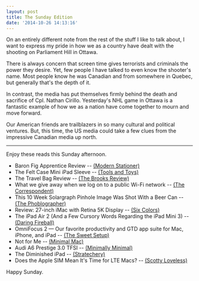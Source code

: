 ```yaml
---
layout: post
title: The Sunday Edition
date: '2014-10-26 14:13:16'
---
```


On an entirely different note from the rest of the stuff I like to talk about, I want to express my pride in how we as a country have dealt with the shooting on Parliament Hill in Ottawa.

There is always concern that screen time gives terrorists and criminals the power they desire. Yet, few people I have talked to even know the shooter's name. Most people know he was Canadian and from somewhere in Quebec, but generally that's the depth of it.

In contrast, the media has put themselves firmly behind the death and sacrifice of Cpl. Nathan Cirillo. Yesterday's NHL game in Ottawa is a fantastic example of how we as a nation have come together to mourn and move forward.

Our American friends are trailblazers in so many cultural and political ventures. But, this time, the US media could take a few clues from the impressive Canadian media up north.

---

Enjoy these reads this Sunday afternoon.

* Baron Fig Apprentice Review -- [(Modern Stationer)](http://www.modernstationer.com/blog/2014/10/21/baron-fig-apprentice-review)
* The Felt Case Mini iPad Sleeve -- [(Tools and Toys)](http://toolsandtoys.net/reviews/the-felt-case-mini-ipad-sleeve/)
* The Travel Bag Review -- [(The Brooks Review)](https://brooksreview.net/2014/10/the-travel-bag/)
* What we give away when we log on to a public Wi-Fi network -- [(The Correspondent)](https://decorrespondent.nl/1101/What-we-give-away-when-we-log-on-to-a-public-Wi-Fi-network/31040493-53737dba)
* This 10 Week Solargraph Pinhole Image Was Shot With a Beer Can -- [(The Phoblographer)](http://www.thephoblographer.com/2014/10/25/10-week-solargraph-pinhole-image-shot-beer-can/#.VEyJ84ez7ww)
* Review: 27-inch iMac with Retina 5K Display -- [(Six Colors)](http://sixcolors.com/post/2014/10/review-27-inch-imac-with-retina-5k-display/)
* The iPad Air 2 (And a Few Cursory Words Regarding the iPad Mini 3) -- [(Daring Fireball)](http://daringfireball.net/2014/10/ipad_air_2)
* OmniFocus 2 — Our favorite productivity and GTD app suite for Mac, iPhone, and iPad -- [(The Sweet Setup)](http://thesweetsetup.com/apps/best-personal-gtd-app-suite/)
* Not for Me -- [(Minimal Mac)](http://minimalmac.com/post/100558434139/not-for-me)
* Audi A6 Prestige 3.0 TFSI -- [(Minimally Minimal)](http://www.minimallyminimal.com/blog/audi-a6-prestige-30-tfsi)
* The Diminished iPad -- [(Stratechery)](http://stratechery.com/2014/diminished-ipad/)
* Does the Apple SIM Mean It's Time for LTE Macs? -- [(Scotty Loveless)](http://www.scottyloveless.com/blog/2014/apple-sim-lte-macs)

Happy Sunday.
